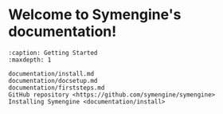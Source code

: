 # Welcome to Symengine\'s documentation!

```{toctree}
:caption: Getting Started
:maxdepth: 1

documentation/install.md
documentation/docsetup.md
documentation/firststeps.md
GitHub repository <https://github.com/symengine/symengine>
Installing Symengine <documentation/install>
```
